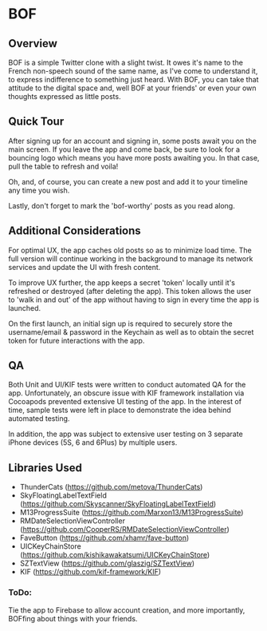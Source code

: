 # BOF

## Overview
BOF is a simple Twitter clone with a slight twist. It owes it's name to the French non-speech sound of the same name, as I've come to understand it, to express indifference to something just heard. With BOF, you can take that attitude to the digital space and, well BOF at your friends' or even your own thoughts expressed as little posts.

## Quick Tour
After signing up for an account and signing in, some posts await you on the main screen. If you leave the app and come back, be sure to look for a bouncing logo which means you have more posts awaiting you. In that case, pull the table to refresh and voila!

Oh, and, of course, you can create a new post and add it to your timeline any time you wish.

Lastly, don't forget to mark the 'bof-worthy' posts as you read along.

## Additional Considerations
For optimal UX, the app caches old posts so as to minimize load time. The full version will continue working in the background to manage its network services and update the UI with fresh content.

To improve UX further, the app keeps a secret 'token' locally until it's refreshed or destroyed (after deleting the app). This token allows the user to 'walk in and out' of the app without having to sign in every time the app is launched.

On the first launch, an initial sign up is required to securely store the username/email & password in the Keychain as well as to obtain the secret token for future interactions with the app.

## QA
Both Unit and UI/KIF tests were written to conduct automated QA for the app. Unfortunately, an obscure issue with KIF framework installation via Cocoapods prevented extensive UI testing of the app. In the interest of time, sample tests were left in place to demonstrate the idea behind automated testing.

In addition, the app was subject to extensive user testing on 3 separate iPhone devices (5S, 6 and 6Plus) by multiple users.

## Libraries Used
* ThunderCats (https://github.com/metova/ThunderCats)
* SkyFloatingLabelTextField (https://github.com/Skyscanner/SkyFloatingLabelTextField)
* M13ProgressSuite (https://github.com/Marxon13/M13ProgressSuite)
* RMDateSelectionViewController (https://github.com/CooperRS/RMDateSelectionViewController)
* FaveButton (https://github.com/xhamr/fave-button)
* UICKeyChainStore (https://github.com/kishikawakatsumi/UICKeyChainStore)
* SZTextView (https://github.com/glaszig/SZTextView)
* KIF (https://github.com/kif-framework/KIF)


### ToDo:
Tie the app to Firebase to allow account creation, and more importantly, BOFfing about things with your friends.
